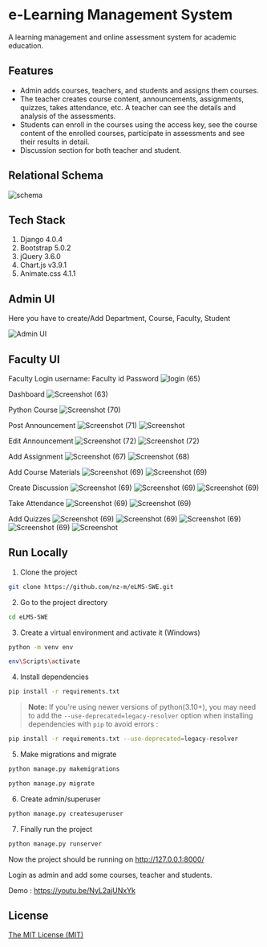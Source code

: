 # e-Learning Management System

A learning management and online assessment system for academic education.

## Features

- Admin adds courses, teachers, and students and assigns them courses.
- The teacher creates course content, announcements, assignments, quizzes, takes attendance, etc. A teacher can see the details and analysis of the assessments.
- Students can enroll in the courses using the access key, see the course content of the enrolled courses, participate in assessments and see their results in detail.
- Discussion section for both teacher and student.

## Relational Schema

![schema](https://user-images.githubusercontent.com/87283264/187967219-55bea00e-3151-488a-a4be-d2a95b9d8a5c.png)

## Tech Stack

1. Django 4.0.4
2. Bootstrap 5.0.2
3. jQuery 3.6.0
4. Chart.js v3.9.1
5. Animate.css 4.1.1

## Admin UI
Here you have to create/Add Department, Course, Faculty, Student

![Admin UI](https://github.com/KiranKumarMalik/E-Learning-Management-System-using-Django/blob/432a48963d7121f42ebafaae53c9f4fc2690ea4e/ss/Screenshot%202025-04-14%20203715.png)

## Faculty UI
Faculty Login
username: Faculty id
Password
![login (65)](https://github.com/KiranKumarMalik/E-Learning-Management-System-using-Django/blob/4b595aabc3e14875fc9521c993a77df0f89fe5c4/ss/Screenshot%202025-04-14%20205123.png)

Dashboard
![Screenshot (63)](https://github.com/KiranKumarMalik/E-Learning-Management-System-using-Django/blob/4b595aabc3e14875fc9521c993a77df0f89fe5c4/ss/Screenshot%202025-04-14%20194037.png)

Python Course
![Screenshot (70)](https://github.com/KiranKumarMalik/E-Learning-Management-System-using-Django/blob/4b595aabc3e14875fc9521c993a77df0f89fe5c4/ss/Screenshot%202025-04-14%20194758.png)

Post Announcement
![Screenshot (71)](https://github.com/KiranKumarMalik/E-Learning-Management-System-using-Django/blob/33135561cd6a7d976094a8d57d13a828dc5056cf/ss/Screenshot%202025-04-14%20194940.png)
![Screenshot](https://github.com/KiranKumarMalik/E-Learning-Management-System-using-Django/blob/4b595aabc3e14875fc9521c993a77df0f89fe5c4/ss/Screenshot%202025-04-14%20195007.png)

Edit Announcement
![Screenshot (72)](https://github.com/KiranKumarMalik/E-Learning-Management-System-using-Django/blob/4b595aabc3e14875fc9521c993a77df0f89fe5c4/ss/Screenshot%202025-04-14%20195222.png)
![Screenshot (72)](https://github.com/KiranKumarMalik/E-Learning-Management-System-using-Django/blob/4b595aabc3e14875fc9521c993a77df0f89fe5c4/ss/Screenshot%202025-04-14%20195242.png)

Add Assignment
![Screenshot (67)](https://github.com/KiranKumarMalik/E-Learning-Management-System-using-Django/blob/4b595aabc3e14875fc9521c993a77df0f89fe5c4/ss/Screenshot%202025-04-14%20200132.png)
![Screenshot (68)](https://github.com/KiranKumarMalik/E-Learning-Management-System-using-Django/blob/4b595aabc3e14875fc9521c993a77df0f89fe5c4/ss/Screenshot%202025-04-14%20200207.png)

Add Course Materials
![Screenshot (69)](https://github.com/KiranKumarMalik/E-Learning-Management-System-using-Django/blob/4b595aabc3e14875fc9521c993a77df0f89fe5c4/ss/Screenshot%202025-04-14%20200524.png)
![Screenshot (69)](https://github.com/KiranKumarMalik/E-Learning-Management-System-using-Django/blob/758a1af860973d866df4167c9a767f476c678251/ss/Screenshot%202025-04-14%20200558.png)

Create Discussion
![Screenshot (69)](https://github.com/KiranKumarMalik/E-Learning-Management-System-using-Django/blob/758a1af860973d866df4167c9a767f476c678251/ss/Screenshot%202025-04-14%20200829.png)
![Screenshot (69)](https://github.com/KiranKumarMalik/E-Learning-Management-System-using-Django/blob/758a1af860973d866df4167c9a767f476c678251/ss/Screenshot%202025-04-14%20200858.png)
![Screenshot (69)](https://github.com/KiranKumarMalik/E-Learning-Management-System-using-Django/blob/758a1af860973d866df4167c9a767f476c678251/ss/Screenshot%202025-04-14%20200922.png)

Take Attendance
![Screenshot (69)](https://github.com/KiranKumarMalik/E-Learning-Management-System-using-Django/blob/758a1af860973d866df4167c9a767f476c678251/ss/Screenshot%202025-04-14%20200946.png)
![Screenshot (69)](https://github.com/KiranKumarMalik/E-Learning-Management-System-using-Django/blob/758a1af860973d866df4167c9a767f476c678251/ss/Screenshot%202025-04-14%20201109.png)

Add Quizzes
![Screenshot (69)](https://github.com/KiranKumarMalik/E-Learning-Management-System-using-Django/blob/758a1af860973d866df4167c9a767f476c678251/ss/Screenshot%202025-04-14%20201247.png)
![Screenshot (69)](https://github.com/KiranKumarMalik/E-Learning-Management-System-using-Django/blob/758a1af860973d866df4167c9a767f476c678251/ss/Screenshot%202025-04-14%20201259.png)
![Screenshot (69)](https://github.com/KiranKumarMalik/E-Learning-Management-System-using-Django/blob/758a1af860973d866df4167c9a767f476c678251/ss/Screenshot%202025-04-14%20201614.png)
![Screenshot (69)](https://github.com/KiranKumarMalik/E-Learning-Management-System-using-Django/blob/5a2e61f329fc97af20d989b89296d9b10266310d/ss/Screenshot%202025-04-14%20211539.png)
![Screenshot](https://github.com/KiranKumarMalik/E-Learning-Management-System-using-Django/blob/5a2e61f329fc97af20d989b89296d9b10266310d/ss/Screenshot%202025-04-14%20201846.png)


## Run Locally

1. Clone the project

```bash
git clone https://github.com/nz-m/eLMS-SWE.git
```

2. Go to the project directory

```bash
cd eLMS-SWE
```

3. Create a virtual environment and activate it (Windows)

```bash
python -m venv env
```

```bash
env\Scripts\activate
```

4. Install dependencies

```bash
pip install -r requirements.txt
```

> **Note:** If you're using newer versions of python(3.10+), you may need to add the `--use-deprecated=legacy-resolver` option when installing dependencies with `pip` to avoid errors :

```bash
pip install -r requirements.txt --use-deprecated=legacy-resolver
```

5. Make migrations and migrate

```bash
python manage.py makemigrations
```

```bash
python manage.py migrate
```

6. Create admin/superuser

```bash
python manage.py createsuperuser
```

7. Finally run the project

```bash
python manage.py runserver
```

Now the project should be running on http://127.0.0.1:8000/

Login as admin and add some courses, teacher and students.

Demo : https://youtu.be/NyL2ajUNxYk

## License

[The MIT License (MIT)](https://github.com/nz-m/eLMS-SWE/blob/main/LICENCE)
